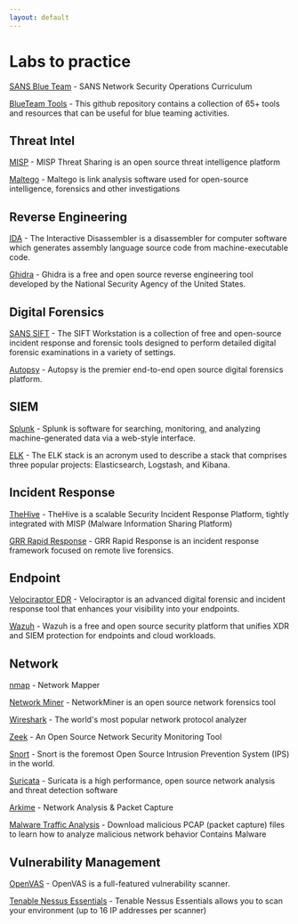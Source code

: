 ```yaml
---
layout: default
---
```


# Labs to practice




[SANS Blue Team](https://github.com/sans-blue-team) - SANS Network Security Operations Curriculum

[BlueTeam Tools](https://github.com/A-poc/BlueTeam-Tools) - This github repository contains a collection of 65+ tools and resources that can be useful for blue teaming activities.



## Threat Intel



[MISP](https://www.misp-project.org/) - MISP Threat Sharing is an open source threat intelligence platform

[Maltego](https://www.maltego.com/) - Maltego is link analysis software used for open-source intelligence, forensics and other investigations



## Reverse Engineering



[IDA](https://hex-rays.com/download-center/) - The Interactive Disassembler is a disassembler for computer software which generates assembly language source code from machine-executable code. 

[Ghidra](https://ghidra-sre.org/) - Ghidra is a free and open source reverse engineering tool developed by the National Security Agency of the United States.





## Digital Forensics



[SANS SIFT](https://www.sans.org/tools/sift-workstation/) - The SIFT Workstation is a collection of free and open-source incident response and forensic tools designed to perform detailed digital forensic examinations in a variety of settings. 

[Autopsy](https://www.autopsy.com/) - Autopsy is the premier end-to-end open source digital forensics platform.





## SIEM



[Splunk](https://www.splunk.com/) - Splunk is software for searching, monitoring, and analyzing machine-generated data via a web-style interface.

[ELK](https://www.elastic.co/elastic-stack) - The ELK stack is an acronym used to describe a stack that comprises three popular projects: Elasticsearch, Logstash, and Kibana.





## Incident Response



[TheHive](https://thehive-project.org/) - TheHive is a scalable Security Incident Response Platform, tightly integrated with MISP (Malware Information Sharing Platform)

[GRR Rapid Response](https://github.com/google/grr) - GRR Rapid Response is an incident response framework focused on remote live forensics.





## Endpoint



[Velociraptor EDR](https://www.rapid7.com/products/velociraptor/) - Velociraptor is an advanced digital forensic and incident response tool that enhances your visibility into your endpoints.

[Wazuh](https://wazuh.com/) - Wazuh is a free and open source security platform that unifies XDR and SIEM protection for endpoints and cloud workloads.





## Network

[nmap](https://nmap.org/) - Network Mapper

[Network Miner](https://www.netresec.com/?page=NetworkMiner) - NetworkMiner is an open source network forensics tool

[Wireshark](https://www.wireshark.org/) - The world's most popular network protocol analyzer

[Zeek](https://zeek.org/) - An Open Source Network Security Monitoring Tool

[Snort](https://www.snort.org/) - Snort is the foremost Open Source Intrusion Prevention System (IPS) in the world.

[Suricata](https://suricata.io/) - Suricata is a high performance, open source network analysis and threat detection software

[Arkime](https://arkime.com/) - Network Analysis & Packet Capture

[Malware Traffic Analysis](https://www.malware-traffic-analysis.net/) - Download malicious PCAP (packet capture) files to learn how to analyze malicious network behavior Contains Malware





## Vulnerability Management



[OpenVAS](https://openvas.org/) - OpenVAS is a full-featured vulnerability scanner.

[Tenable Nessus Essentials](https://www.tenable.com/products/nessus/nessus-essentials) - Tenable Nessus Essentials allows you to scan your environment (up to 16 IP addresses per scanner)
 
